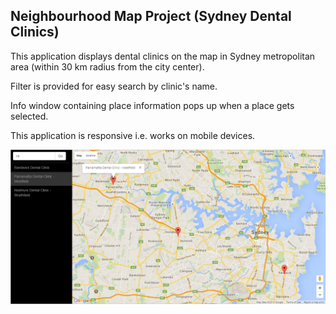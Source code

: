 ## Neighbourhood Map Project (Sydney Dental Clinics)

This application displays dental clinics on the map in Sydney metropolitan area (within 30 km radius from the city center).

Filter is provided for easy search by clinic's name.

Info window containing place information pops up when a place gets selected.

This application is responsive i.e. works on mobile devices.

![screenshot](https://github.com/zakharek/neighbourhood-map/blob/master/docs/screenshot.png)